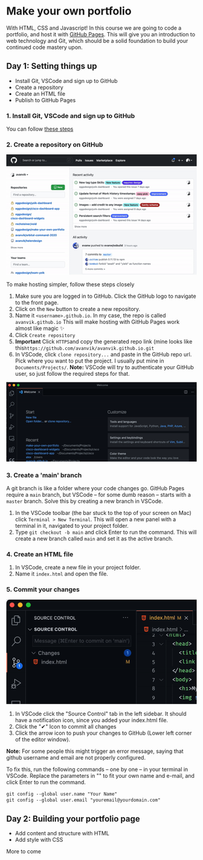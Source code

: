 # Make your own portfolio

With HTML, CSS and Javascript! In this course we are going to code a portfolio, and host it with [GitHub Pages](https://pages.github.com/). This will give you an introduction to web technology and Git, which should be a solid foundation to build your continued code mastery upon.

## Day 1: Setting things up

- Install Git, VSCode and sign up to GitHub
- Create a repository
- Create an HTML file
- Publish to GitHub Pages

### 1. Install Git, VSCode and sign up to GitHub

You can follow [these steps](./setup.md)

### 2. Create a repository on GitHub

![Create repo](./assets/create-repo.gif)

To make hosting simpler, follow these steps closely

1. Make sure you are logged in to GitHub. Click the GitHub logo to navigate to the front page.
2. Click on the `New` button to create a new repository.
3. Name it `<username>.github.io`. In my case, the repo is called `avanvik.github.io` This will make hosting with GitHub Pages work almost like magic ✨
4. Click `Create repository`
5. **Important** Click `HTTPS`and copy the generated repo link (mine looks like this`https://github.com/avanvik/avanvik.github.io.git`
6. In VSCode, click `clone repository...` and paste in the GitHub repo url. Pick where you want to put the project. I usually put mine in `Documents/Projects/`. **Note:** VSCode will try to authenticate your GitHub user, so just follow the required steps for that.

![Clone repo](./assets/clone-repo.gif)

### 3. Create a 'main' branch

A git branch is like a folder where your code changes go. GitHub Pages require a `main` branch, but VSCode – for some dumb reason – starts with a `master` branch. Solve this by creating a new branch in VSCode.

1. In the VSCode toolbar (the bar stuck to the top of your screen on Mac) click `Terminal > New Terminal`. This will open a new panel with a terminal in it, navigated to your project folder.
2. Type `git checkout -b main` and click Enter to run the command. This will create a new branch called `main` and set it as the active branch.

### 4. Create an HTML file

1. In VSCode, create a new file in your project folder.
2. Name it `index.html` and open the file.

### 5. Commit your changes

![Commit changes GIF](./assets/add-and-commit.gif)

1. In VSCode click the "Source Control" tab in the left sidebar. It should have a notification icon, since you added your index.html file.
2. Click the "✔" Icon to commit all changes
3. Click the arrow icon to push your changes to GitHub (Lower left corner of the editor window).

**Note:** For some people this might trigger an error message, saying that github username and email are not properly configured.

To fix this, run the following commands – one by one – in your terminal in VSCode. Replace the parameters in "" to fit your own name and e-mail, and click Enter to run the command.

```
git config --global user.name "Your Name"
git config --global user.email "youremail@yourdomain.com"
```

## Day 2: Building your portfolio page

- Add content and structure with HTML
- Add style with CSS

More to come
